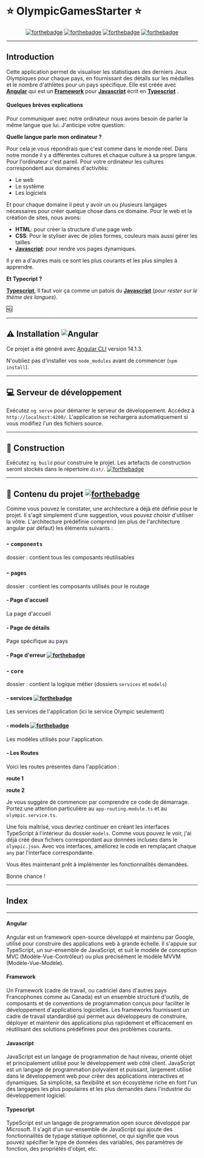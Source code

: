 <!-- markdownlint-configure-file {
  "MD013": {
    "code_blocks": false,
    "tables": false
  },
  "MD033": false,
  "MD041": false
} -->

# :star: OlympicGamesStarter :star:

 <div align="center">

[![forthebadge](https://forthebadge.com/images/badges/built-with-love.svg)](https://forthebadge.com) [![forthebadge](https://forthebadge.com/images/badges/powered-by-coffee.svg)](https://forthebadge.com)
[![forthebadge](https://forthebadge.com/images/badges/uses-git.svg)](https://forthebadge.com) [![forthebadge](https://forthebadge.com/images/badges/made-with-typescript.svg)](https://forthebadge.com)

</div>
<hr/>

## Introduction

Cette application permet de visualiser les statistiques des derniers Jeux Olympiques pour chaque pays, en fournissant des détails sur les médailles et le nombre d'athlètes pour un pays spécifique.
Elle est créée avec **[Angular](#angular)** qui est un **[Framework](#framework)** pour **[Javascript](#javascript)**  écrit en **[Typescript](#typescript)** .

#### Quelques brèves explications

Pour communiquer avec notre ordinateur nous avons besoin de parler la même langue que lui. J'anticipe votre question:

**Quelle langue parle mon ordinateur ?**

Pour cela je vous répondrais que c'est comme dans le monde réel. Dans notre monde il y a différentes cultures et chaque culture à sa propre langue. Pour l'ordinateur c'est pareil.
Pour votre ordinateur les cultures correspondent aux domaines d'activités:

- Le web
- Le système
- Les logiciels

Et pour chaque domaine il peut y avoir un ou plusieurs langages nécessaires pour créer quelque chose dans ce domaine.
Pour le web et la création de sites, nous avons:

- **HTML**: pour créer la structure d'une page web
- **CSS**: Pour le styliser avec de jolies formes, couleurs mais aussi gérer les tailles
- **[Javascript](#javascript)**: pour rendre vos pages dynamiques.

Il y en a d'autres mais ce sont les plus courants et les plus simples à apprendre.

**Et Typecript ?**

**[Typescript](#typescript)**, Il faut voir ça comme un patois du  **[Javascript](#javascript)** (_pour rester sur le thème des langues_).

:ng:

---

## :warning: Installation ![Angular](https://img.shields.io/badge/angular_CLI-v14.1.3-blue)

Ce projet a été généré avec [Angular CLI](https://github.com/angular/angular-cli) version 14.1.3.

N'oubliez pas d'installer vos `node_modules` avant de commencer (`npm install`).

---

## :computer: Serveur de développement

Exécutez `ng serve` pour démarrer le serveur de développement. Accédez à `http://localhost:4200/`. L'application se rechargera automatiquement si vous modifiez l'un des fichiers source.

---

## :construction: Construction

Exécutez `ng build` pour construire le projet. Les artefacts de construction seront stockés dans le répertoire `dist/`.
[![forthebadge](https://forthebadge.com/images/badges/works-on-my-machine.svg)](https://forthebadge.com) 

---

## :open_file_folder: Contenu du projet [![forthebadge](https://forthebadge.com/images/badges/check-it-out.svg)](https://forthebadge.com)

Comme vous pouvez le constater, une architecture a déjà été définie pour le projet. Il s'agit simplement d'une suggestion, vous pouvez choisir d'utiliser la vôtre. L'architecture prédéfinie comprend (en plus de l'architecture angular par défaut) les éléments suivants :

### - `components`

dossier : contient tous les composants réutilisables

### - `pages`

dossier : contient les composants utilisés pour le routage

#### - Page d'accueil

La page d'accueil

#### - Page de détails

Page spécifique au pays

#### - Page d'erreur [![forthebadge](https://forthebadge.com/images/badges/uh-oh-404-no-pages-or-badges.svg)](https://forthebadge.com)

### - `core`

dossier : contient la logique métier (dossiers `services` et `models`)

#### - services [![forthebadge](https://forthebadge.com/images/badges/you-didnt-ask-for-this.svg)](https://forthebadge.com)

Les services de l'application (ici le service Olympic seulement)

#### - models [![forthebadge](https://forthebadge.com/images/badges/for-you.svg)](https://forthebadge.com)

Les modèles utilisés pour l'application.

#### - Les Routes

Voici les routes présentes dans l'application :

**route 1**

**route 2**

Je vous suggère de commencer par comprendre ce code de démarrage. Portez une attention particulière au `app-routing.module.ts` et au `olympic.service.ts`.

Une fois maîtrisé, vous devriez continuer en créant les interfaces TypeScript à l'intérieur du dossier `models`. Comme vous pouvez le voir, j'ai déjà créé deux fichiers correspondant aux données incluses dans le `olympic.json`. Avec vos interfaces, améliorez le code en remplaçant chaque `any` par l'interface correspondante.

Vous êtes maintenant prêt à implémenter les fonctionnalités demandées.

Bonne chance !

---

## Index

---

#### Angular
<div id="angular">
Angular est un framework open-source développé et maintenu par Google, utilisé pour construire des applications web à grande échelle. Il s'appuie sur TypeScript, un sur-ensemble de JavaScript, et suit le modèle de conception MVC (Modèle-Vue-Contrôleur) ou plus précisément le modèle MVVM (Modèle-Vue-Modèle).
</div>

#### Framework
<div id="framework">
Un Framework (cadre de travail, ou cadriciel dans d'autres pays Francophones comme au Canada) est un ensemble structuré d'outils, de composants et de conventions de programmation conçus pour faciliter le développement d'applications logicielles. Les frameworks fournissent un cadre de travail standardisé qui permet aux développeurs de construire, déployer et maintenir des applications plus rapidement et efficacement en réutilisant des solutions prédéfinies pour des problèmes courants.
</div>

#### Javascript
<div id="javascript">
JavaScript est un langage de programmation de haut niveau, orienté objet et principalement utilisé pour le développement web côté client. JavaScript est un langage de programmation polyvalent et puissant, largement utilisé dans le développement web pour créer des applications interactives et dynamiques. Sa simplicité, sa flexibilité et son écosystème riche en font l'un des langages les plus populaires et les plus demandés dans l'industrie du développement logiciel.
</div>

#### Typescript
<div id="typescript">
TypeScript est un langage de programmation open source développé par Microsoft. Il s'agit d'un sur-ensemble de JavaScript qui ajoute des fonctionnalités de typage statique optionnel, ce qui signifie que vous pouvez spécifier le type de données des variables, des paramètres de fonction, des propriétés d'objet, etc.
</div>

